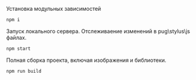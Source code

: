 
Установка модульных зависимостей
```bash
npm i
```

Запуск локального сервера. Отслеживаение изменений в pug\stylus\js файлах.
```bash
npm start
```

Полная сборка проекта, включая изображения и библиотеки.
```bash
npm run build
```
